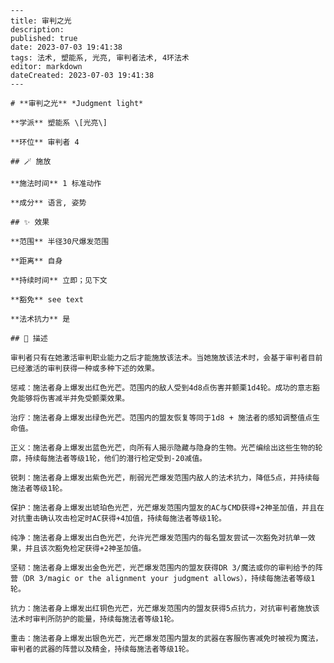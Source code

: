 
    ---
    title: 审判之光
    description: 
    published: true
    date: 2023-07-03 19:41:38
    tags: 法术, 塑能系, 光亮, 审判者法术, 4环法术
    editor: markdown
    dateCreated: 2023-07-03 19:41:38
    ---

    # **审判之光** *Judgment light*

    **学派** 塑能系 \[光亮\] 

    **环位** 审判者 4

    ## 🪄 施放

    **施法时间** 1 标准动作

    **成分** 语言, 姿势

    ## ✨ 效果  

    **范围** 半径30尺爆发范围

    **距离** 自身  

    **持续时间** 立即；见下文 

    **豁免** see text

    **法术抗力** 是

    ## 📖 描述

    审判者只有在她激活审判职业能力之后才能施放该法术。当她施放该法术时，会基于审判者目前已经激活的审判获得一种或多种下述的效果。

    惩戒：施法者身上爆发出红色光芒。范围内的敌人受到4d8点伤害并颤栗1d4轮。成功的意志豁免能够将伤害减半并免受颤栗效果。

    治疗：施法者身上爆发出绿色光芒。范围内的盟友恢复等同于1d8 + 施法者的感知调整值点生命值。

    正义：施法者身上爆发出蓝色光芒，向所有人揭示隐藏与隐身的生物。光芒编绘出这些生物的轮廓，持续每施法者等级1轮，他们的潜行检定受到-20减值。

    锐刺：施法者身上爆发出紫色光芒，削弱光芒爆发范围内敌人的法术抗力，降低5点，并持续每施法者等级1轮。

    保护：施法者身上爆发出琥珀色光芒，光芒爆发范围内盟友的AC与CMD获得+2神圣加值，并且在对抗重击确认攻击检定时AC获得+4加值，持续每施法者等级1轮。

    纯净：施法者身上爆发出白色光芒，允许光芒爆发范围内的每名盟友尝试一次豁免对抗单一效果，并且该次豁免检定获得+2神圣加值。

    坚韧：施法者身上爆发出金色光芒，光芒爆发范围内的盟友获得DR 3/魔法或你的审判给予的阵营（DR 3/magic or the alignment your judgment allows），持续每施法者等级1轮。

    抗力：施法者身上爆发出红铜色光芒，光芒爆发范围内的盟友获得5点抗力，对抗审判者施放该法术时审判所防护的能量，持续每施法者等级1轮。

    重击：施法者身上爆发出银色光芒，光芒爆发范围内盟友的武器在客服伤害减免时被视为魔法，审判者的武器的阵营以及精金，持续每施法者等级1轮。
    
